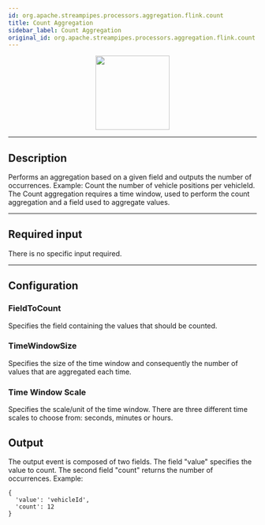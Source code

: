 ```yaml
---
id: org.apache.streampipes.processors.aggregation.flink.count
title: Count Aggregation
sidebar_label: Count Aggregation
original_id: org.apache.streampipes.processors.aggregation.flink.count
---
```


<!--
  ~ Licensed to the Apache Software Foundation (ASF) under one or more
  ~ contributor license agreements.  See the NOTICE file distributed with
  ~ this work for additional information regarding copyright ownership.
  ~ The ASF licenses this file to You under the Apache License, Version 2.0
  ~ (the "License"); you may not use this file except in compliance with
  ~ the License.  You may obtain a copy of the License at
  ~
  ~    http://www.apache.org/licenses/LICENSE-2.0
  ~
  ~ Unless required by applicable law or agreed to in writing, software
  ~ distributed under the License is distributed on an "AS IS" BASIS,
  ~ WITHOUT WARRANTIES OR CONDITIONS OF ANY KIND, either express or implied.
  ~ See the License for the specific language governing permissions and
  ~ limitations under the License.
  ~
  -->



<p align="center"> 
    <img src="/docs/img/pipeline-elements/org.apache.streampipes.processors.aggregation.flink.count/icon.png" width="150px;" class="pe-image-documentation"/>
</p>

***

## Description

Performs an aggregation based on a given field and outputs the number of occurrences.
Example: Count the number of vehicle positions per vehicleId.
The Count aggregation requires a time window, used to perform the count aggregation and a field used to aggregate
values.

***

## Required input
There is no specific input required.

***

## Configuration
### FieldToCount    
Specifies the field containing the values that should be counted.

### TimeWindowSize  
Specifies the size of the time window and consequently the number of values that are aggregated each time. 

### Time Window Scale
Specifies the scale/unit of the time window. There are three different time scales to choose from: seconds, minutes or hours.

## Output
The output event is composed of two fields. The field "value" specifies the value to count.
The second field "count" returns the number of occurrences.
Example:
```
{
  'value': 'vehicleId', 
  'count': 12
}
```
